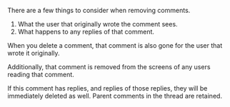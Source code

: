 There are a few things to consider when removing comments.

1. What the user that originally wrote the comment sees.
2. What happens to any replies of that comment.

When you delete a comment, that comment is also gone for the user that wrote it originally.

Additionally, that comment is removed from the screens of any users reading that comment.

If this comment has replies, and replies of those replies, they will be immediately deleted as well. Parent comments in the thread are retained.

